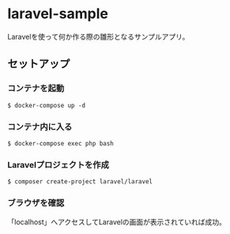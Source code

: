 # laravel-sample

Laravelを使って何か作る際の雛形となるサンプルアプリ。

## セットアップ

### コンテナを起動
```
$ docker-compose up -d
```

### コンテナ内に入る
```
$ docker-compose exec php bash
```

### Laravelプロジェクトを作成
```
$ composer create-project laravel/laravel
```

### ブラウザを確認

「localhost」へアクセスしてLaravelの画面が表示されていれば成功。
